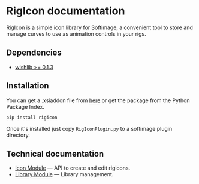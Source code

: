 RigIcon documentation
=====================
RigIcon is a simple icon library for Softimage, a convenient tool to
store and manage curves to use as animation controls in your rigs.

Dependencies
------------
- [wishlib >= 0.1.3](http://github.com/wishdev-project/wishlib)

Installation
------------
You can get a .xsiaddon file from [here](#) or get the package from the Python Package Index.

    pip install rigicon

Once it's installed just copy `RigIconPlugin.py` to a softimage plugin directory.

Technical documentation
-----------------------
* [Icon Module](icon.md) — API to create and edit rigicons.
* [Library Module](library.md) — Library management.
